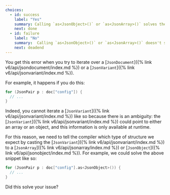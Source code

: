 ```yaml
---
choices:
  - id: success
    label: "Yes"
    summary: Calling `as<JsonObject>()` or `as<JsonArray>()` solves the issue
    next: done
  - id: failure
    label: "No"
    summary:  Calling `as<JsonObject>()` or `as<JsonArray>()` doesn't solve the issue
    next: deadend
---
```


You get this error when you try to iterate over a [`JsonDocument`]({% link v6/api/jsondocument/index.md %}) or a [`JsonVariant`]({% link v6/api/jsonvariant/index.md %}).

For example, it happens if you do this:

```c++
for (JsonPair p : doc["config"]) {
  // ...
}
```

Indeed, you cannot iterate a [`JsonVariant`]({% link v6/api/jsonvariant/index.md %}) like so because there is an ambiguity: the [`JsonVariant`]({% link v6/api/jsonvariant/index.md %}) could point to either an array or an object, and this information is only available at runtime.

For this reason, we need to tell the compiler which type of structure we expect by casting the [`JsonVariant`]({% link v6/api/jsonvariant/index.md %}) to a [`JsonArray`]({% link v6/api/jsonarray/index.md %}) or [`JsonObject`]({% link v6/api/jsonobject/index.md %}).
For example, we could solve the above snippet like so:

```c++
for (JsonPair p : doc["config"].as<JsonObject>()) {
  // ...
}
```

Did this solve your issue?